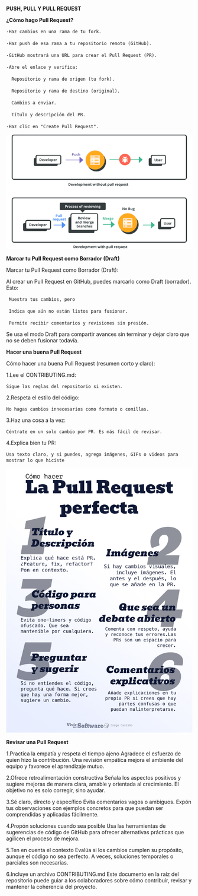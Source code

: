 **PUSH, PULL Y PULL REQUEST**

  **¿Cómo hago Pull Request?**
    
    -Haz cambios en una rama de tu fork.

    -Haz push de esa rama a tu repositorio remoto (GitHub).

    -GitHub mostrará una URL para crear el Pull Request (PR).

    -Abre el enlace y verifica:

      Repositorio y rama de origen (tu fork).

      Repositorio y rama de destino (original).

      Cambios a enviar.

      Título y descripción del PR.

    -Haz clic en "Create Pull Request".

  ![pullreques](imagenes/01.png)

   
  **Marcar tu Pull Request como Borrador (Draft)**

   Marcar tu Pull Request como Borrador (Draft):

   Al crear un Pull Request en GitHub, puedes marcarlo como Draft (borrador). Esto:

     Muestra tus cambios, pero

     Indica que aún no están listos para fusionar.

     Permite recibir comentarios y revisiones sin presión.


   Se usa el modo Draft para compartir avances sin terminar y dejar claro que no se deben fusionar todavía.

  **Hacer una buena Pull Request**

  Cómo hacer una buena Pull Request (resumen corto y claro):

  1.Lee el CONTRIBUTING.md:
   
    Sigue las reglas del repositorio si existen.

  2.Respeta el estilo del código:

    No hagas cambios innecesarios como formato o comillas.

  3.Haz una cosa a la vez:

    Céntrate en un solo cambio por PR. Es más fácil de revisar.

  4.Explica bien tu PR:

    Usa texto claro, y si puedes, agrega imágenes, GIFs o videos para mostrar lo que hiciste

  ![buenaspracticas](imagenes/081523e9-b0cb-4ba3-9d22-b005548d66bc_1654x2339.jpg)

  **Revisar una Pull Request**  

   1.Practica la empatía y respeta el tiempo ajeno
   Agradece el esfuerzo de quien hizo la contribución. Una revisión empática mejora el ambiente del equipo y favorece el aprendizaje mutuo.

   2.Ofrece retroalimentación constructiva
   Señala los aspectos positivos y sugiere mejoras de manera clara, amable y orientada al crecimiento. El objetivo no es solo corregir, sino ayudar.

   3.Sé claro, directo y específico
   Evita comentarios vagos o ambiguos. Expón tus observaciones con ejemplos concretos para que puedan ser comprendidas y aplicadas fácilmente.

   4.Propón soluciones cuando sea posible
   Usa las herramientas de sugerencias de código de GitHub para ofrecer alternativas prácticas que agilicen el proceso de mejora.

   5.Ten en cuenta el contexto
   Evalúa si los cambios cumplen su propósito, aunque el código no sea perfecto. A veces, soluciones temporales o parciales son necesarias.

   6.Incluye un archivo CONTRIBUTING.md
   Este documento en la raíz del repositorio puede guiar a los colaboradores sobre cómo contribuir, revisar y mantener la coherencia del proyecto.
